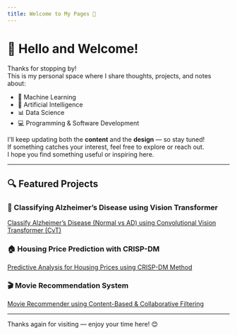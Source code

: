 ```yaml
---
title: Welcome to My Pages 🚀
---
```


# 👋 Hello and Welcome!

Thanks for stopping by!  
This is my personal space where I share thoughts, projects, and notes about:

- 🧠 Machine Learning  
- 🤖 Artificial Intelligence  
- 📊 Data Science  
- 💻 Programming & Software Development

I'll keep updating both the **content** and the **design** — so stay tuned!  
If something catches your interest, feel free to explore or reach out.  
I hope you find something useful or inspiring here.

---

## 🔍 Featured Projects

### 🧠 Classifying Alzheimer’s Disease using Vision Transformer
[Classify Alzheimer’s Disease (Normal vs AD) using Convolutional Vision Transformer (CvT)](alzheimer-classification-vision-transformer/README.md)

### 🏠 Housing Price Prediction with CRISP-DM
[Predictive Analysis for Housing Prices using CRISP-DM Method](predictive-analysis-crisp-dm/predictive-analysis.md)

### 🎬 Movie Recommendation System
[Movie Recommender using Content-Based & Collaborative Filtering](recommendation-system/laporan-rekomendasi.md)

---

Thanks again for visiting — enjoy your time here! 😊
